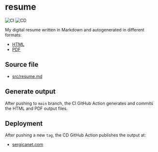 # resume
![CI](https://github.com/sergicanet9/resume/actions/workflows/ci.yml/badge.svg)
![CD](https://github.com/sergicanet9/resume/actions/workflows/azure-static-web-apps-black-forest-017c0aa03.yml/badge.svg)

My digital resume written in Markdown and autogenerated in different formats:
- [HTML](https://htmlpreview.github.io/?https://github.com/sergicanet9/resume/blob/main/index.html)
- [PDF](https://raw.githubusercontent.com/sergicanet9/resume/main/resume-sergi-canet.pdf)

## Source file
- [src/resume.md](https://github.com/sergicanet9/resume/blob/main/src/resume.md)

## Generate output
After pushing to `main` branch, the CI GitHub Action generates and commits the HTML and PDF output files.

## Deployment
After pushing a new `tag`, the CD GitHub Action publishes the output at:
- [sergicanet.com](https://www.sergicanet.com)